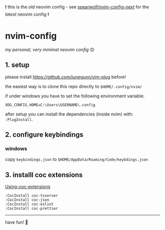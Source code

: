 ❗ this is the _old_ neovim config - see [spearwolf/nvim-config-next](https://github.com/spearwolf/nvim-config-next) for the _latest_ neovim config ❗

# nvim-config

_my personal, very minimal neovim config_ :blush:

## 1. setup

please install https://github.com/junegunn/vim-plug before!

the easiest way is to clone this repo directly to `$HOME/.config/nvim/`

if under windows you have to set the following environment variable:

```
XDG_CONFIG_HOME=C:\Users\USERNAME\.config
```

after setup you can install the dependencies (inside nvim) with: `:PlugInstall`.

## 2. configure keybindings

### windows

copy `keybindings.json` to `$HOME/AppData/Roaming/Code/keybdings.json`

## 3. installl coc extensions

[Using-coc-extensions](https://github.com/neoclide/coc.nvim/wiki/Using-coc-extensions#implemented-coc-extensions)

```
:CocInstall coc-tsserver
:CocInstall coc-json
:CocInstall coc-eslint
:CocInstall coc-prettier
```

---

have fun!
🌸

